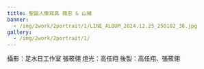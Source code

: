 ```yaml
---
title: 聖誕人像寫真 薇恩 & 山豬
banner: 
  - /img/2work/2portrait/1/LINE_ALBUM_2024.12.25_250102_38.jpg
gallery:
  - /img/2work/2portrait/1/
---
```


攝影：足水日工作室 張筱翎
燈光：高任翔
後製：高任翔、張筱翎